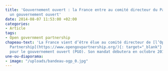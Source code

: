 ```yaml
---
title: 'Gouvernement ouvert : la France entre au comité directeur du Partenariat pour
  un gouvernement ouvert'
date: 2014-08-07 11:53:00 +02:00
categories:
- Article
tags:
- Open government partnership
chapeau-text: 'La France vient d’être élue au comité directeur de [l’Open Government
  Partnership](https://www.opengovpartnership.org/){: target="_blank"} (OGP), le Partenariat
  pour le gouvernement ouvert (PGO). Son mandat débutera en octobre 2014.'
une-ou-diaporama:
- image: "/uploads/bandeau-ogp_0.jpg"
---
```


